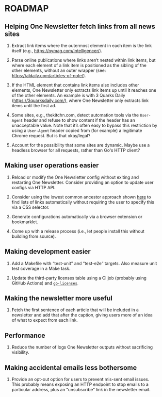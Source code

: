 # ROADMAP

## Helping One Newsletter fetch links from all news sites

1. Extract link items where the outermost element in each item is the link itself (e.g., https://nymag.com/intelligencer/).

1. Parse online publications where links aren’t nested within link items, but where each element of a link item is positioned as the sibling of the other elements, without an outer wrapper (see: https://aldaily.com/articles-of-note/).

1. If the HTML element that contains link items also includes other elements, One Newsletter only extracts link items up until it reaches one of the other elements. An example is with 3 Quarks Daily (https://3quarksdaily.com/), where One Newsletter only extracts link items until the first ad.

1. Some sites, e.g., thekitchn.com, detect automation tools via the `User-Agent` header and refuse to show content if the header has an unacceptable value. Note that it’s often easy to bypass this restriction by using a `User-Agent` header copied from (for example) a legitimate Chrome request. But is that okay/legal?

1. Account for the possibility that some sites are dynamic. Maybe use a headless browser for all requests, rather than Go's HTTP client?

## Making user operations easier

1. Reload or modify the One Newsletter config without exiting and restarting One Newsletter. Consider providing an option to update user configs via HTTP API.

1. Consider using the lowest common ancestor approach shown [here](https://www.benawad.com/scraping-recipe-websites) to find lists of links automatically without requiring the user to specify this via a CSS selector.

1. Generate configurations automatically via a browser extension or bookmarklet.

1. Come up with a release process (i.e., let people install this without building from source).

## Making development easier

1. Add a Makefile with “test-unit” and “test-e2e” targets. Also measure unit test coverage in a Make task.

1. Update the third-party licenses table using a CI job (probably using GitHub Actions) and [`go-licenses`](https://github.com/google/go-licenses).

## Making the newsletter more useful

1. Fetch the first sentence of each article that will be included in a newsletter and add that after the caption, giving users more of an idea of what to expect from each link.

## Performance

1. Reduce the number of logs One Newsletter outputs without sacrificing visibility.

## Making accidental emails less bothersome

1. Provide an opt-out option for users to prevent mis-sent email issues. This probably means exposing an HTTP endpoint to stop emails to a particular address, plus an "unsubscribe" link in the newsletter email.
